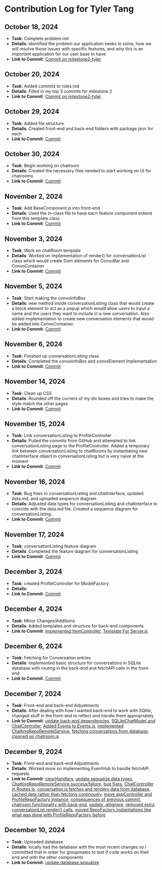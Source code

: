 # Contribution Log for Tyler Tang

## October 18, 2024

- **Task**: Complete problem.md
- **Details**: identified the problem our application seeks to solve, how we will resolve those issues with specific features, and why this is an important application for our user base to have
- **Link to Commit**: [Commit on milestone2-tyler](https://github.com/ankitgoyal0106/326-Group-Project/commit/9fff27b5f7748f2a416ae83732fb28f77c4a8564)

## October 20, 2024

- **Task**: Added commits to roles.md
- **Details**: Filled in my top 3 commits for milestone 2
- **Link to Commit**: [Commit on milestone2-tyler](https://github.com/ankitgoyal0106/Swap-Shop/commit/3d7a321fd5c2b0a70868c295afba3062a049e238)

## October 29, 2024

- **Task**: Added file structure
- **Details**: Created front-end and back-end folders with package.json for each
- **Link to Commit**: [Commit](https://github.com/ankitgoyal0106/Swap-Shop/commit/3d7a321fd5c2b0a70868c295afba3062a049e238)


## October 30, 2024

- **Task**: Begin working on chatroom
- **Details**: Created the necessary files needed to start working on UI for chatrooms
- **Link to Commit**: [Commit](https://github.com/ankitgoyal0106/Swap-Shop/commit/f3c4d9d299e04c78f80b6dcd22a390fabcb9ba8e)

## November 2, 2024

- **Task**: Add BaseComponent.js into front-end
- **Details**: Used the in-class file to have eacn feature component extend from this template class
- **Link to Commit**: [Commit](https://github.com/ankitgoyal0106/Swap-Shop/commit/6372cb676134880ddd22a69321a4bb2c7266c05b)


## November 3, 2024

- **Task**: Work on chatRoom template
- **Details**: Worked on implementation of render() for conversationList class which would create Dom elements for ConvoBar and ConvoContainer
- **Link to Commit**: [Commit](https://github.com/ankitgoyal0106/Swap-Shop/commit/dbdd7abc08a4bf78c0aa1c58f5eea8dc8188b867)

## November 5, 2024

- **Task**: Start making the convoInfoBox
- **Details**: new method inside conversationListing class that would create a block element to act as a popup which would allow users to input a name and the users they want to include in a new conversation. Also added implementation to create new conversation elements that would be added into ConvoContainer.
- **Link to Commit**: [Commit](https://github.com/ankitgoyal0106/Swap-Shop/commit/71feb18272979b1a75d817a2c9fe929f833aa635)

## November 6, 2024

- **Task**: Finished up conversationListing class
- **Details**: Completed the convoInfoBox and convoElement implementation
- **Link to Commit**: [Commit](https://github.com/ankitgoyal0106/Swap-Shop/commit/b5682fefaae3be6039cb4622860cc2b4573ab249)

## November 14, 2024

- **Task**: Clean up CSS 
- **Details**: Rounded off the corners of my div boxes and tries to make the style match the other pages
- **Link to Commit**: [Commit](https://github.com/ankitgoyal0106/Swap-Shop/commit/40b8ff871b592cb408006c24c38463311c645d90)

## November 15, 2024

- **Task**: Link conversationListing to ProfileController
- **Details**: Pulled the commits from GitHub and attempted to link conversationListing page to the ProfileController. Added a temporary link between conversationListing to chatRooms by instantiating new chatInterface object in conversationListing but is very naive at the moment
- **Link to Commit**: [Commit](https://github.com/ankitgoyal0106/Swap-Shop/commit/69d047f7fa579c5a491ab8cd4920853ddeb1a8a6)

## November 16, 2024

- **Task**: Bug fixes to conversationListing and chatInterface, updated data.md, and uploaded sequence diagram
- **Details**: Adjusted data types for conversationListing and chatInterface to coincide with the data.md file. Created a sequence diagram for conversationListing.
- **Link to Commit**: [Commit](https://github.com/ankitgoyal0106/Swap-Shop/commit/ae851853783ddf0e8388ab592716d00b2a18fff5)

## November 17, 2024

- **Task**: conversationListing feature diagram
- **Details**: Completed the feature diagram for conversationListing
- **Link to Commit**: [Commit](https://github.com/ankitgoyal0106/Swap-Shop/commit/fb0113923312bfca1597d1cbbfd9c7faac0ede98)

## December 3, 2024

- **Task**: created ProfileController for ModelFactory
- **Details**: 
- **Link to Commit**: [Commit](https://github.com/ankitgoyal0106/Swap-Shop/commit/eea2d98c978c55cb8ec808ced2aa4be42b972e58)

## December 4, 2024

- **Task**: Minor Changes/Additions
- **Details**: Added templates and structure for back-end components
- **Link to Commit**: [implemented ItemController](https://github.com/ankitgoyal0106/Swap-Shop/commit/eea2d98c978c55cb8ec808ced2aa4be42b972e58), [Template For Server.js](https://github.com/ankitgoyal0106/Swap-Shop/commit/f6f845450e2f0669ca9d259f974fad1bafc96a44)

## December 6, 2024

- **Task**: Fetching for Conversation entries
- **Details**: Implemented basic structure for conversations in SQLite database with routing in the back-end and fetchAPI calls in the front-end
- **Link to Commit**: [Commit](https://github.com/ankitgoyal0106/Swap-Shop/commit/290fa1fff8f3e201415d7af7eb9e59714a882b7f)

## December 7, 2024

- **Task**: Front-end and back-end Adjustments
- **Details**: After dealing with how I wanted back-end to work with SQlite, changed stuff in the front-end to reflect and handle them appropriately
- **Link to Commit**: [update back-end dependencies](https://github.com/ankitgoyal0106/Swap-Shop/commit/71a2d8893dbb7679b9054c0d6d8710f3af9f0e9e), [SQLiteChatModel and ChatController](https://github.com/ankitgoyal0106/Swap-Shop/commit/e3f7ff80466826605f8a7eec582c16178a6ed46a), [Added Events to Events.js](https://github.com/ankitgoyal0106/Swap-Shop/commit/346c62d6a92df708bac48b3190d950f818eec8ac), [implemented ChattingRepoRemoteService](https://github.com/ankitgoyal0106/Swap-Shop/commit/78fae4c7ddf043c5add033eb2cbbe682eafe1e93), [fetching conversations from database](https://github.com/ankitgoyal0106/Swap-Shop/commit/eb513ea4c698df47127cc8bd579cfd8b21131bf0), [cleaned up chatroom.js](https://github.com/ankitgoyal0106/Swap-Shop/commit/d0e2193106d03d0bbbf235c64a229eec11f462a2)

## December 9, 2024

- **Task**: Front-end and back-end Adjustments
- **Details**: Worked more on implementing EventHub to handle fetchAPI requests 
- **Link to Commit**: [clearHandlers](https://github.com/ankitgoyal0106/Swap-Shop/commit/96434549ee1aa128175c33ddf13911e848e20db1), [update sequalize data types](https://github.com/ankitgoyal0106/Swap-Shop/commit/a1a8f960d73a00f4592ea2c1df5b4146b66988d9), [ChattingRepoRemoteService success/failure](https://github.com/ankitgoyal0106/Swap-Shop/commit/ad88f39ed473e28c8cd204b0ecf1ff1e9c10e9ac), [bug fixes](https://github.com/ankitgoyal0106/Swap-Shop/commit/a9ca62ca73c435daf8ebecc55a61db44cef843f6), [ChatController in Routes.js](https://github.com/ankitgoyal0106/Swap-Shop/commit/4633635aea299978d90989ecc5afae12dac95306), [conversation.js fetches and renders data from database](https://github.com/ankitgoyal0106/Swap-Shop/commit/66f5c4993095aa52951d4968b31cdce6536f9c82), [cached data rather than fetching continously](https://github.com/ankitgoyal0106/Swap-Shop/commit/5845043726e9accd455cb386a1c9960321139dce), [move appController and ProfileRepoFactory instance](https://github.com/ankitgoyal0106/Swap-Shop/commit/6fe118452a0758810676adb87111ef2df281a2ec), [consequences of previous commit](https://github.com/ankitgoyal0106/Swap-Shop/commit/16ca828d0cb889385161119a777760147e329fff), [chatroom functionality with back-end](https://github.com/ankitgoyal0106/Swap-Shop/commit/816faa961371622184b6c9272cc4fc83a1f7289d), [update .gitignore](https://github.com/ankitgoyal0106/Swap-Shop/commit/48aa853c97fe9380e24f73ffce82a056ea6a7873), [removed extra conversationList.render() calls](https://github.com/ankitgoyal0106/Swap-Shop/commit/6f7e15e0ae5864cc76b285c24edd03b7efe5332d), [moved RepoFactory instantiations like what was done with ProfileRepoFactory before](https://github.com/ankitgoyal0106/Swap-Shop/commit/d9f73fd09dcbc60c5702ec7f5d9c90932fccf57b)

## December 10, 2024

- **Task**: Uploaded database
- **Details**: locally had the database with the most recent changes so I committed that in order for groupmates to test if code works on their end and with the other components
- **Link to Commit**: [update database.sequalize](https://github.com/ankitgoyal0106/Swap-Shop/commit/7b2b54c5ac6e53266bb9f013f6d8decbaa47646f)


